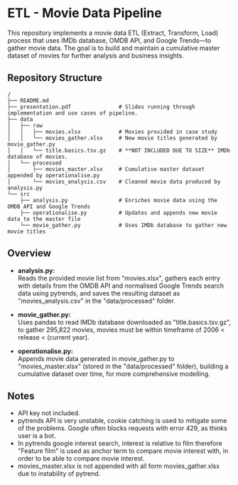 # ETL - Movie Data Pipeline

This repository implements a movie data ETL (Extract, Transform, Load) process that uses IMDb database, OMDB API, and Google Trends—to gather movie data. The goal is to build and maintain a cumulative master dataset of movies for further analysis and business insights.

## Repository Structure

```
/
├── README.md
├── presentation.pdf               # Slides running through implementation and use cases of pipeline.
├── data
│   ├── raw
│   │   ├── movies.xlsx            # Movies provided in case study
│   │   └── movies_gather.xlsx     # New movie titles generated by movie_gather.py
│   │   └── title.basics.tsv.gz    # **NOT INCLUDED DUE TO SIZE** IMDb database of movies.
│   └── processed
│       ├── movies_master.xlsx     # Cumulative master dataset appended by operationalise.py
│       └── movies_analysis.csv    # Cleaned movie data produced by analysis.py
└── src
    ├── analysis.py                # Enriches movie data using the OMDB API and Google Trends
    ├── operationalise.py          # Updates and appends new movie data to the master file
    └── movie_gather.py            # Uses IMDb database to gather new movie titles

```

## Overview

- **analysis.py:**  
  Reads the provided movie list from "movies.xlsx", gathers each entry with details from the OMDB API and normalised Google Trends search data using pytrends, and saves the resulting dataset as "movies_analysis.csv" in the "data/processed" folder.

- **movie_gather.py:**  
  Uses pandas to read IMDb database downloaded as "title.basics.tsv.gz", to gather 295,822 movies, movies must be within timeframe of 2006 < release < (current year).

- **operationalise.py:**  
  Appends movie data generated in movie_gather.py to "movies_master.xlsx" (stored in the "data/processed" folder), building a cumulative dataset over time, for more comprehensive modelling.

## Notes

- API key not included.
- pytrends API is very unstable, cookie catching is used to mitigate some of the problems. Google often blocks requests with error 429, as thinks user is a bot.
- In pytrends google interest search, interest is relative to film therefore "Feature film" is used as anchor term to compare movie interest with, in order to be able to compare movie interest.
- movies_master.xlsx is not appended with all form movies_gather.xlsx due to instability of pytrend.

  



